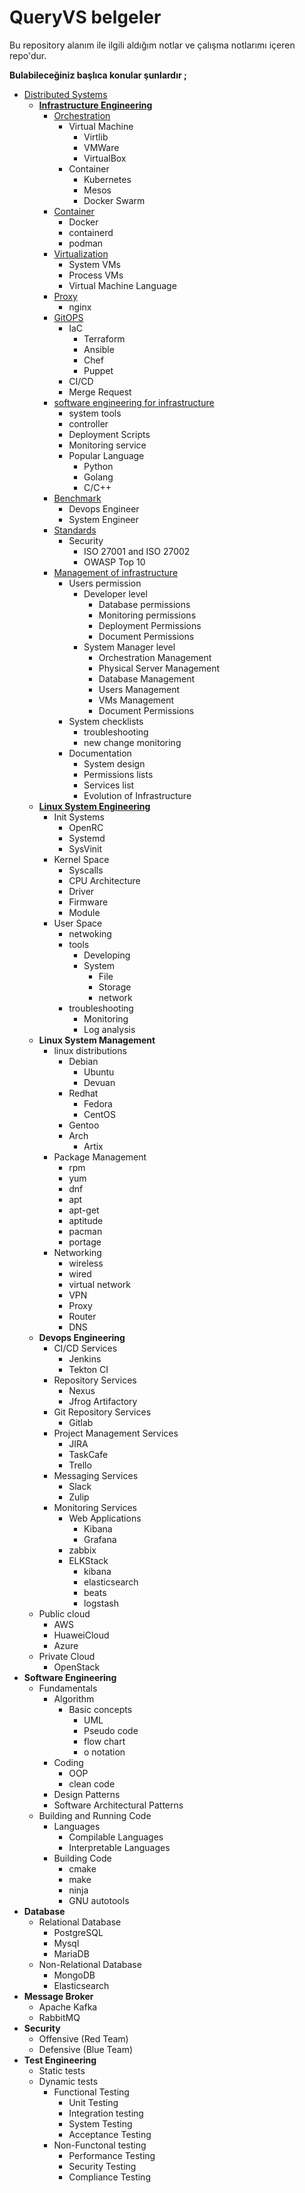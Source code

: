 # QueryVS belgeler

Bu repository alanım ile ilgili aldığım notlar ve çalışma notlarımı içeren repo'dur. 

**Bulabileceğiniz başlıca konular şunlardır ;**
 - [Distributed Systems](distributed_systems/)
   - [**Infrastructure Engineering**](distributed_systems/infrastructure_engineering)
     - [Orchestration](distributed_systems/infrastructure_engineering/orchestration.md)
       - Virtual Machine
         - Virtlib
         - VMWare
         - VirtualBox
       - Container
         - Kubernetes
         - Mesos
         - Docker Swarm
     - [Container](distributed_systems/infrastructure_engineering/container.md)
       - Docker
       - containerd
       - podman
     - [Virtualization](distributed_systems/infrastructure_engineering/virtualization.md)
       - System VMs
       - Process VMs
       - Virtual Machine Language
     - [Proxy](distributed_systems/infrastructure_engineering/proxy.md)
       - nginx
     - [GitOPS](distributed_systems/infrastructure_engineering/gitops.md)
       - IaC
         - Terraform
         - Ansible
         - Chef
         - Puppet
       - CI/CD
       - Merge Request
     - [software engineering for infrastructure](distributed_systems/infrastructure_engineering/software_engineeringforinfra.md)
       - system tools
       - controller
       - Deployment Scripts
       - Monitoring service
       - Popular Language
         - Python
         - Golang
         - C/C++
     - [Benchmark](distributed_systems/infrastructure_engineering/benchmark.md)
       - Devops Engineer
       - System Engineer
     - [Standards](distributed_systems/infrastructure_engineering/standards.md)
       - Security
         - ISO 27001 and ISO 27002
         - OWASP Top 10
     - [Management of infrastructure](distributed_systems/infrastructure_engineering/management.md)
       - Users permission
         - Developer level
           - Database permissions
           - Monitoring permissions
           - Deployment Permissions
           - Document Permissions
         - System Manager level 
           - Orchestration Management
           - Physical Server Management
           - Database Management
           - Users Management
           - VMs Management
           - Document Permissions
       - System checklists
         - troubleshooting
         - new change monitoring
       - Documentation
         - System design
         - Permissions lists
         - Services list
         - Evolution of Infrastructure
   - [**Linux System Engineering**](distributed_systems/linux_system_engineering)
     - Init Systems
       - OpenRC
       - Systemd
       - SysVinit
     - Kernel Space
       - Syscalls
       - CPU Architecture
       - Driver
       - Firmware
       - Module
     - User Space
       - netwoking
       - tools
         - Developing
         - System
           - File
           - Storage
           - network
       - troubleshooting
         - Monitoring
         - Log analysis
   - **Linux System Management**
     - linux distributions
       - Debian
         - Ubuntu
         - Devuan
       - Redhat
         - Fedora
         - CentOS
       - Gentoo
       - Arch
         - Artix
     - Package Management
       - rpm
       - yum
       - dnf
       - apt
       - apt-get
       - aptitude
       - pacman
       - portage
     - Networking
       - wireless
       - wired
       - virtual network
       - VPN
       - Proxy
       - Router
       - DNS
   - **Devops Engineering**
     - CI/CD Services
       - Jenkins
       - Tekton CI
     - Repository Services
       - Nexus
       - Jfrog Artifactory
     - Git Repository Services
       - Gitlab
     - Project Management Services
       - JIRA
       - TaskCafe
       - Trello
     - Messaging Services
       - Slack
       - Zulip
     - Monitoring Services
       - Web Applications
         - Kibana
         - Grafana
       - zabbix
       - ELKStack
         - kibana
         - elasticsearch
         - beats
         - logstash
   - Public cloud
     - AWS
     - HuaweiCloud
     - Azure
   - Private Cloud
     - OpenStack
 - **Software Engineering**
   - Fundamentals
     - Algorithm
       - Basic concepts
         - UML
         - Pseudo code
         - flow chart
         - o notation
     - Coding
       - OOP
       - clean code
     - Design Patterns
     - Software Architectural Patterns
   - Building and Running Code
     - Languages
       - Compilable Languages
       - Interpretable Languages
     - Building Code
       - cmake
       - make
       - ninja
       - GNU autotools
 - **Database**
   - Relational Database
     - PostgreSQL
     - Mysql
     - MariaDB
   - Non-Relational Database
     - MongoDB
     - Elasticsearch
 - **Message Broker**
   - Apache Kafka
   - RabbitMQ
 - **Security**
   - Offensive (Red Team)
   - Defensive (Blue Team)
 - **Test Engineering**
   - Static tests
   - Dynamic tests
     - Functional Testing
       - Unit Testing
       - Integration testing
       - System Testing
       - Acceptance Testing
     - Non-Functonal testing
       - Performance Testing
       - Security Testing
       - Compliance Testing